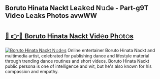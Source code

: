 ## Boruto Hinata Nackt Le𝚊k𝚎d N𝚞𝚍e - Part-g9T Vid𝚎o Le𝚊ks Photos avwWW

# <h2><a href="http://fb3eul.evod.top/?m=Boruto+Hinata+Nackt">🔗 👉🔴 Boruto Hinata Nackt Vid𝚎o Ph𝚘t𝚘s</a></h2>

[![Boruto Hinata Nackt N𝚞d𝚎s](https://i.imgur.com/8V9OHl7.gif)](http://fb3eul.evod.top/?m=Boruto+Hinata+Nackt)
Online entertainer Boruto Hinata Nackt and multimedia artist, celebrated for publishing dance and lifestyle material through trending dance routines and short videos. Boruto Hinata Nackt public persona is one of intelligence and wit, but he's also known for his compassion and empathy. 
